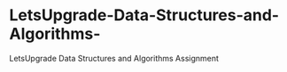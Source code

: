 # LetsUpgrade-Data-Structures-and-Algorithms-
LetsUpgrade Data Structures and Algorithms Assignment
